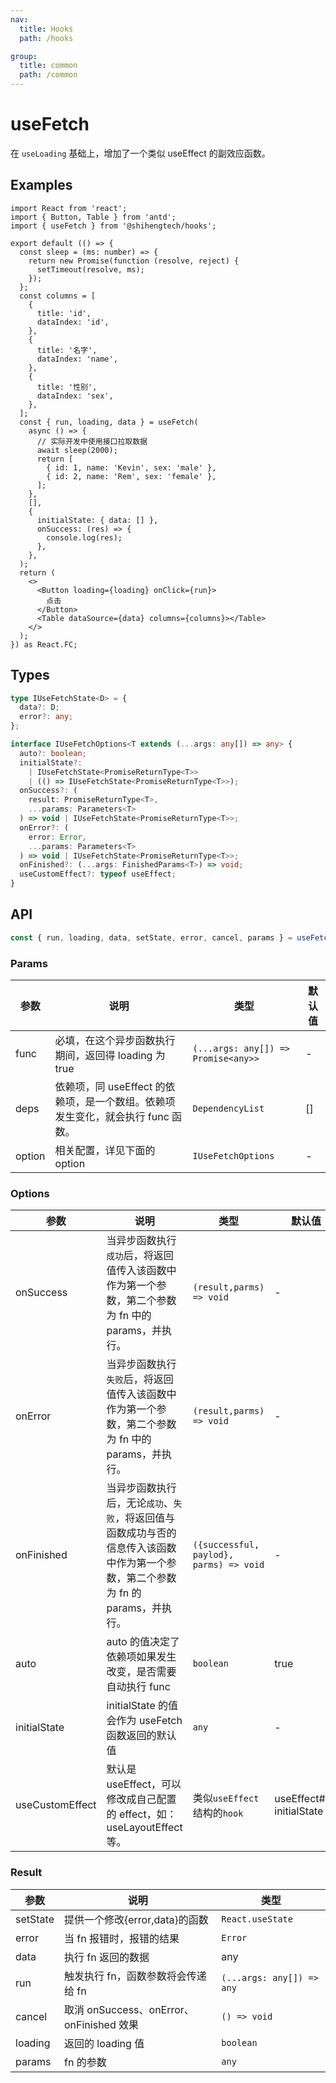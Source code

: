 ```yaml
---
nav:
  title: Hooks
  path: /hooks

group:
  title: common
  path: /common
---
```


# useFetch

在 `useLoading` 基础上，增加了一个类似 useEffect 的副效应函数。

## Examples

```tsx
import React from 'react';
import { Button, Table } from 'antd';
import { useFetch } from '@shihengtech/hooks';

export default (() => {
  const sleep = (ms: number) => {
    return new Promise(function (resolve, reject) {
      setTimeout(resolve, ms);
    });
  };
  const columns = [
    {
      title: 'id',
      dataIndex: 'id',
    },
    {
      title: '名字',
      dataIndex: 'name',
    },
    {
      title: '性别',
      dataIndex: 'sex',
    },
  ];
  const { run, loading, data } = useFetch(
    async () => {
      // 实际开发中使用接口拉取数据
      await sleep(2000);
      return [
        { id: 1, name: 'Kevin', sex: 'male' },
        { id: 2, name: 'Rem', sex: 'female' },
      ];
    },
    [],
    {
      initialState: { data: [] },
      onSuccess: (res) => {
        console.log(res);
      },
    },
  );
  return (
    <>
      <Button loading={loading} onClick={run}>
        点击
      </Button>
      <Table dataSource={data} columns={columns}></Table>
    </>
  );
}) as React.FC;
```

## Types

```typescript
type IUseFetchState<D> = {
  data?: D;
  error?: any;
};

interface IUseFetchOptions<T extends (...args: any[]) => any> {
  auto?: boolean;
  initialState?:
    | IUseFetchState<PromiseReturnType<T>>
    | (() => IUseFetchState<PromiseReturnType<T>>);
  onSuccess?: (
    result: PromiseReturnType<T>,
    ...params: Parameters<T>
  ) => void | IUseFetchState<PromiseReturnType<T>>;
  onError?: (
    error: Error,
    ...params: Parameters<T>
  ) => void | IUseFetchState<PromiseReturnType<T>>;
  onFinished?: (...args: FinishedParams<T>) => void;
  useCustomEffect?: typeof useEffect;
}
```

## API

```typescript
const { run, loading, data, setState, error, cancel, params } = useFetch(fnc: (...args: any[]) => Promise<any>>, deps: DependencyList = [], option: IUseFetchOptions)
```

### Params

| 参数   | 说明                                                                            | 类型                                | 默认值 |
| ------ | ------------------------------------------------------------------------------- | ----------------------------------- | ------ |
| func   | 必填，在这个异步函数执行期间，返回得 loading 为 true                            | `(...args: any[]) => Promise<any>>` | -      |
| deps   | 依赖项，同 useEffect 的依赖项，是一个数组。依赖项发生变化，就会执行 func 函数。 | `DependencyList`                    | []     |
| option | 相关配置，详见下面的 option                                                     | `IUseFetchOptions`                  | -      |

### Options

| 参数            | 说明                                                                                                                              | 类型                                    | 默认值                    |
| --------------- | --------------------------------------------------------------------------------------------------------------------------------- | --------------------------------------- | ------------------------- |
| onSuccess       | 当异步函数执行`成功`后，将返回值传入该函数中作为第一个参数，第二个参数为 fn 中的 params，并执行。                                 | `(result,parms) => void`                | -                         |
| onError         | 当异步函数执行`失败`后，将返回值传入该函数中作为第一个参数，第二个参数为 fn 中的 params，并执行。                                 | `(result,parms) => void`                | -                         |
| onFinished      | 当异步函数执行后，无论`成功`、`失败`，将返回值与函数成功与否的信息传入该函数中作为第一个参数，第二个参数为 fn 的 params，并执行。 | `({successful, paylod}, parms) => void` | -                         |
| auto            | auto 的值决定了依赖项如果发生改变，是否需要自动执行 func                                                                          | `boolean`                               | true                      |
| initialState    | initialState 的值会作为 useFetch 函数返回的默认值                                                                                 | `any`                                   | -                         |
| useCustomEffect | 默认是 useEffect，可以修改成自己配置的 effect，如：useLayoutEffect 等。                                                           | 类似`useEffect`结构的`hook`             | useEffect### initialState |

### Result

| 参数     | 说明                                     | 类型                      |
| -------- | ---------------------------------------- | ------------------------- |
| setState | 提供一个修改{error,data}的函数           | `React.useState`          |
| error    | 当 fn 报错时，报错的结果                 | `Error`                   |
| data     | 执行 fn 返回的数据                       | any                       |
| run      | 触发执行 fn，函数参数将会传递给 fn       | `(...args: any[]) => any` |
| cancel   | 取消 onSuccess、onError、onFinished 效果 | `() => void`              |
| loading  | 返回的 loading 值                        | `boolean`                 |
| params   | fn 的参数                                | `any`                     |
